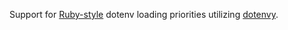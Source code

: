 Support for [Ruby-style](https://github.com/bkeepers/dotenv/blob/c6e583a/README.md#what-other-env-files-can-i-use) dotenv loading priorities utilizing [dotenvy](https://github.com/allan2/dotenvy).
